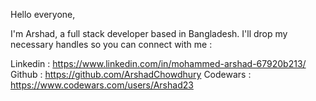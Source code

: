 Hello everyone, 

I'm Arshad, a full stack developer based in Bangladesh. I'll drop my necessary handles so you can connect with me :

Linkedin : https://www.linkedin.com/in/mohammed-arshad-67920b213/
Github : https://github.com/ArshadChowdhury
Codewars : https://www.codewars.com/users/Arshad23
